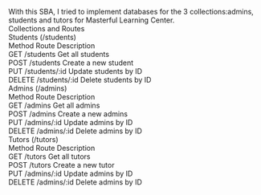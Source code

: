 With this SBA, I tried to implement databases for the 3 collections:admins, students and tutors for Masterful Learning Center. 
<br>
Collections and Routes
<br>
Students (/students)
<br>Method	Route	Description
<br>GET	/students 	Get all students
<br>POST	/students	Create a new student
<br>PUT	/students/:id	Update students by ID
<br>DELETE	/students/:id	Delete students by ID
<br> 
Admins (/admins)
<br>Method	Route	Description
<br>GET	/admins	Get all admins
<br>POST	/admins	Create a new admins
<br>PUT	/admins/:id	Update admins by ID
<br>DELETE	/admins/:id	Delete admins by ID
<br>
Tutors (/tutors)
<br>Method	Route	Description
<br>GET	/tutors	Get all tutors
<br>POST	/tutors	Create a new tutor
<br>PUT	/admins/:id	Update admins by ID
<br>DELETE	/admins/:id	Delete admins by ID
